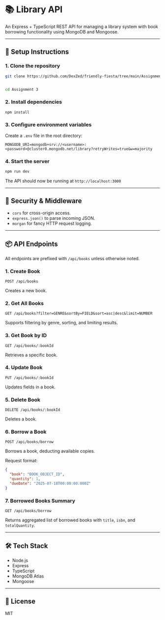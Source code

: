 # 📚 Library API

An Express + TypeScript REST API for managing a library system with book borrowing functionality using MongoDB and Mongoose.

---

## 🚀 Setup Instructions

### 1. Clone the repository

```bash
git clone https://github.com/DexZed/friendly-fiesta/tree/main/Assignment%203


cd Assignment 3
```

### 2. Install dependencies

```bash
npm install
```

### 3. Configure environment variables

Create a `.env` file in the root directory:

```env
MONGODB_URI=mongodb+srv://<username>:<password>@cluster0.mongodb.net/library?retryWrites=true&w=majority
```

### 4. Start the server

```bash
npm run dev
```

The API should now be running at `http://localhost:3000`

---

## 🔐 Security & Middleware

- `cors` for cross-origin access.
- `express.json()` to parse incoming JSON.
- `morgan` for fancy HTTP request logging.

---

## 📦 API Endpoints

All endpoints are prefixed with `/api/books` unless otherwise noted.

### 1. Create Book

`POST /api/books`

Creates a new book.

### 2. Get All Books

`GET /api/books?filter=GENRE&sortBy=FIELD&sort=asc|desc&limit=NUMBER`

Supports filtering by genre, sorting, and limiting results.

### 3. Get Book by ID

`GET /api/books/:bookId`

Retrieves a specific book.

### 4. Update Book

`PUT /api/books/:bookId`

Updates fields in a book.

### 5. Delete Book

`DELETE /api/books/:bookId`

Deletes a book.

### 6. Borrow a Book

`POST /api/books/borrow`

Borrows a book, deducting available copies.

Request format:

```json
{
  "book": "BOOK_OBJECT_ID",
  "quantity": 1,
  "dueDate": "2025-07-18T00:00:00.000Z"
}
```

### 7. Borrowed Books Summary

`GET /api/books/borrow`

Returns aggregated list of borrowed books with `title`, `isbn`, and `totalQuantity`.

---

## 🛠 Tech Stack

- Node.js
- Express
- TypeScript
- MongoDB Atlas
- Mongoose

---

## 📄 License

MIT
